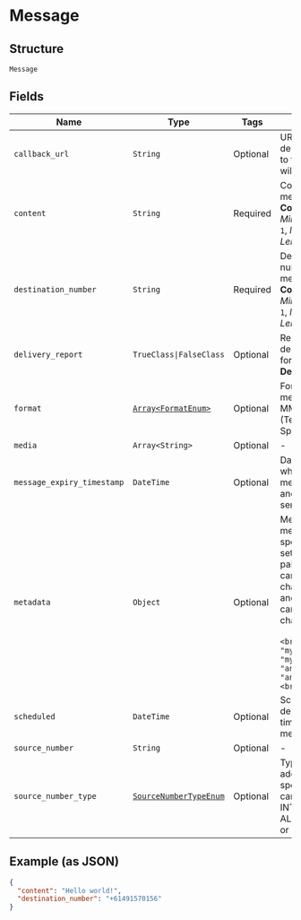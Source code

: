 
# Message

## Structure

`Message`

## Fields

| Name | Type | Tags | Description |
|  --- | --- | --- | --- |
| `callback_url` | `String` | Optional | URL replies and delivery reports to this message will be pushed to |
| `content` | `String` | Required | Content of the message<br>**Constraints**: *Minimum Length*: `1`, *Maximum Length*: `5000` |
| `destination_number` | `String` | Required | Destination number of the message<br>**Constraints**: *Minimum Length*: `1`, *Maximum Length*: `15` |
| `delivery_report` | `TrueClass\|FalseClass` | Optional | Request a delivery report for this message<br>**Default**: `false` |
| `format` | [`Array<FormatEnum>`](../../doc/models/format-enum.md) | Optional | Format of message, SMS, MMS or TTS (Text To Speech). |
| `media` | `Array<String>` | Optional | - |
| `message_expiry_timestamp` | `DateTime` | Optional | Date time after which the message expires and will not be sent |
| `metadata` | `Object` | Optional | Metadata for the message specified as a set of key value pairs, each key can be up to 100 characters long and each value can be up to 256 characters long<br><br>```<br>{<br>   "myKey": "myValue",<br>   "anotherKey": "anotherValue"<br>}<br>``` |
| `scheduled` | `DateTime` | Optional | Scheduled delivery date time of the message |
| `source_number` | `String` | Optional | - |
| `source_number_type` | [`SourceNumberTypeEnum`](../../doc/models/source-number-type-enum.md) | Optional | Type of source address specified, this can be INTERNATIONAL, ALPHANUMERIC or SHORTCODE |

## Example (as JSON)

```json
{
  "content": "Hello world!",
  "destination_number": "+61491570156"
}
```

